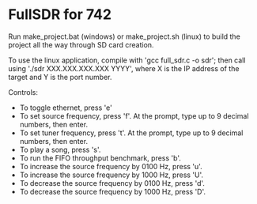 # FullSDR for 742

Run make_project.bat (windows) or make_project.sh (linux) to build the project all the way through SD card creation.

To use the linux application, compile with 'gcc full_sdr.c -o sdr'; then call using './sdr XXX.XXX.XXX.XXX YYYY', where X is the IP address of the target and Y is the port number.

Controls:
- To toggle ethernet, press 'e'
- To set source frequency, press 'f'. At the prompt, type up to 9 decimal numbers, then enter.
- To set tuner frequency, press 't'. At the prompt, type up to 9 decimal numbers, then enter.
- To play a song, press 's'.
- To run the FIFO throughput benchmark, press 'b'.
- To increase the source frequency by 0100 Hz, press 'u'.
- To increase the source frequency by 1000 Hz, press 'U'.
- To decrease the source frequency by 0100 Hz, press 'd'.
- To decrease the source frequency by 1000 Hz, press 'D'.
